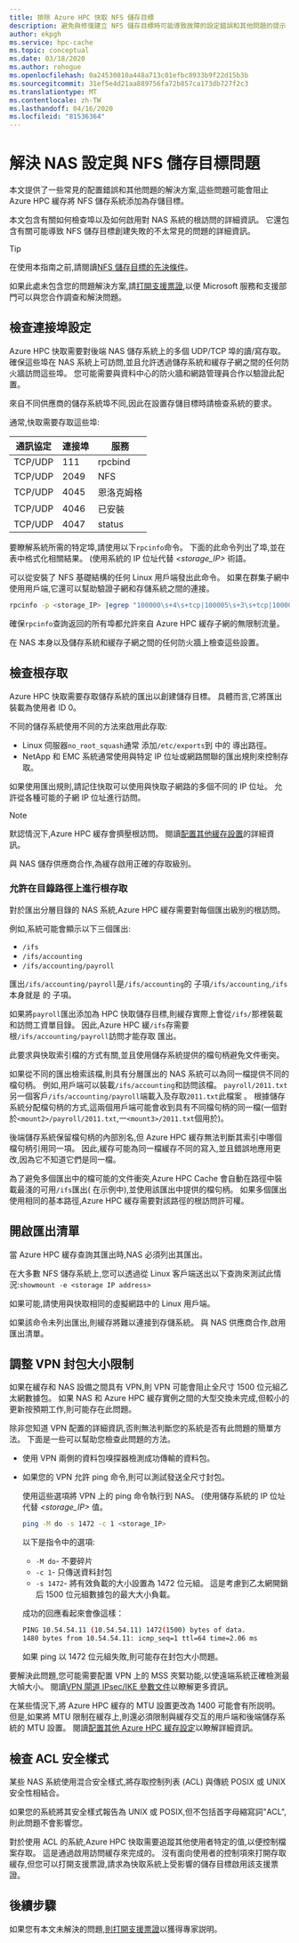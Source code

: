 ```yaml
---
title: 排除 Azure HPC 快取 NFS 儲存目標
description: 避免與修復建立 NFS 儲存目標時可能導致故障的設定錯誤和其他問題的提示
author: ekpgh
ms.service: hpc-cache
ms.topic: conceptual
ms.date: 03/18/2020
ms.author: rohogue
ms.openlocfilehash: 0a24530810a448a713c01efbc8933b9f22d15b3b
ms.sourcegitcommit: 31ef5e4d21aa889756fa72b857ca173db727f2c3
ms.translationtype: MT
ms.contentlocale: zh-TW
ms.lasthandoff: 04/16/2020
ms.locfileid: "81536364"
---
```

# <a name="troubleshoot-nas-configuration-and-nfs-storage-target-issues"></a>解決 NAS 設定與 NFS 儲存目標問題

本文提供了一些常見的配置錯誤和其他問題的解決方案,這些問題可能會阻止 Azure HPC 緩存將 NFS 儲存系統添加為存儲目標。

本文包含有關如何檢查埠以及如何啟用對 NAS 系統的根訪問的詳細資訊。 它還包含有關可能導致 NFS 儲存目標創建失敗的不太常見的問題的詳細資訊。

> [!TIP]
> 在使用本指南之前,請閱讀[NFS 儲存目標的先決條件](hpc-cache-prereqs.md#nfs-storage-requirements)。

如果此處未包含您的問題解決方案,請[打開支援票證](hpc-cache-support-ticket.md),以便 Microsoft 服務和支援部門可以與您合作調查和解決問題。

## <a name="check-port-settings"></a>檢查連接埠設定

Azure HPC 快取需要對後端 NAS 儲存系統上的多個 UDP/TCP 埠的讀/寫存取。 確保這些埠在 NAS 系統上可訪問,並且允許透過儲存系統和緩存子網之間的任何防火牆訪問這些埠。 您可能需要與資料中心的防火牆和網路管理員合作以驗證此配置。

來自不同供應商的儲存系統埠不同,因此在設置存儲目標時請檢查系統的要求。

通常,快取需要存取這些埠:

| 通訊協定 | 連接埠  | 服務  |
|----------|-------|----------|
| TCP/UDP  | 111   | rpcbind  |
| TCP/UDP  | 2049  | NFS      |
| TCP/UDP  | 4045  | 恩洛克姆格 |
| TCP/UDP  | 4046  | 已安裝   |
| TCP/UDP  | 4047  | status   |

要瞭解系統所需的特定埠,請使用以下``rpcinfo``命令。 下面的此命令列出了埠,並在表中格式化相關結果。 (使用系統的 IP 位址代替 *<storage_IP>* 術語。

可以從安裝了 NFS 基礎結構的任何 Linux 用戶端發出此命令。 如果在群集子網中使用用戶端,它還可以幫助驗證子網和存儲系統之間的連接。

```bash
rpcinfo -p <storage_IP> |egrep "100000\s+4\s+tcp|100005\s+3\s+tcp|100003\s+3\s+tcp|100024\s+1\s+tcp|100021\s+4\s+tcp"| awk '{print $4 "/" $3 " " $5}'|column -t
```

確保``rpcinfo``查詢返回的所有埠都允許來自 Azure HPC 緩存子網的無限制流量。

在 NAS 本身以及儲存系統和緩存子網之間的任何防火牆上檢查這些設置。

## <a name="check-root-access"></a>檢查根存取

Azure HPC 快取需要存取儲存系統的匯出以創建儲存目標。 具體而言,它將匯出裝載為使用者 ID 0。

不同的儲存系統使用不同的方法來啟用此存取:

* Linux 伺服器``no_root_squash``通常 添加``/etc/exports``到 中的 導出路徑。
* NetApp 和 EMC 系統通常使用與特定 IP 位址或網路關聯的匯出規則來控制存取。

如果使用匯出規則,請記住快取可以使用與快取子網路的多個不同的 IP 位址。 允許從各種可能的子網 IP 位址進行訪問。

> [!NOTE]
> 默認情況下,Azure HPC 緩存會擠壓根訪問。 閱讀[配置其他緩存設置](configuration.md#configure-root-squash)的詳細資訊。

與 NAS 儲存供應商合作,為緩存啟用正確的存取級別。

### <a name="allow-root-access-on-directory-paths"></a>允許在目錄路徑上進行根存取
<!-- linked in prereqs article -->

對於匯出分層目錄的 NAS 系統,Azure HPC 緩存需要對每個匯出級別的根訪問。

例如,系統可能會顯示以下三個匯出:

* ``/ifs``
* ``/ifs/accounting``
* ``/ifs/accounting/payroll``

匯出``/ifs/accounting/payroll``是``/ifs/accounting``的 子項``/ifs/accounting``,``/ifs``本身就是 的 子項。

如果將``payroll``匯出添加為 HPC 快取儲存目標,則緩存實際上會從``/ifs/``那裡裝載 和訪問工資單目錄。 因此,Azure HPC 緩``/ifs``存需要 根``/ifs/accounting/payroll``訪問才能存取 匯出。

此要求與快取索引檔的方式有關,並且使用儲存系統提供的檔句柄避免文件衝突。

如果從不同的匯出檢索該檔,則具有分層匯出的 NAS 系統可以為同一檔提供不同的檔句柄。 例如,用戶端可以裝載``/ifs/accounting``和訪問該檔。 ``payroll/2011.txt`` 另一個客戶``/ifs/accounting/payroll``端載入及存取``2011.txt``此檔案 。 根據儲存系統分配檔句柄的方式,這兩個用戶端可能會收到具有不同檔句柄的同一檔(一個對於``<mount2>/payroll/2011.txt``,一``<mount3>/2011.txt``個用於)。

後端儲存系統保留檔句柄的內部別名,但 Azure HPC 緩存無法判斷其索引中哪個檔句柄引用同一項。 因此,緩存可能為同一檔緩存不同的寫入,並且錯誤地應用更改,因為它不知道它們是同一檔。

為了避免多個匯出中的檔可能的文件衝突,Azure HPC Cache 會自動在路徑中裝載最淺的可用``/ifs``匯出( 在示例中),並使用該匯出中提供的檔句柄。 如果多個匯出使用相同的基本路徑,Azure HPC 緩存需要對該路徑的根訪問許可權。

## <a name="enable-export-listing"></a>開啟匯出清單
<!-- link in prereqs article -->

當 Azure HPC 緩存查詢其匯出時,NAS 必須列出其匯出。

在大多數 NFS 儲存系統上,您可以透過從 Linux 客戶端送出以下查詢來測試此情況:``showmount -e <storage IP address>``

如果可能,請使用與快取相同的虛擬網路中的 Linux 用戶端。

如果該命令未列出匯出,則緩存將難以連接到存儲系統。 與 NAS 供應商合作,啟用匯出清單。

## <a name="adjust-vpn-packet-size-restrictions"></a>調整 VPN 封包大小限制
<!-- link in prereqs article and configuration article -->

如果在緩存和 NAS 設備之間具有 VPN,則 VPN 可能會阻止全尺寸 1500 位元組乙太網數據包。 如果 NAS 和 Azure HPC 緩存實例之間的大型交換未完成,但較小的更新按預期工作,則可能存在此問題。

除非您知道 VPN 配置的詳細資訊,否則無法判斷您的系統是否有此問題的簡單方法。 下面是一些可以幫助您檢查此問題的方法。

* 使用 VPN 兩側的資料包嗅探器檢測成功傳輸的資料包。
* 如果您的 VPN 允許 ping 命令,則可以測試發送全尺寸封包。

  使用這些選項將 VPN 上的 ping 命令執行到 NAS。 (使用儲存系統的 IP 位址代替 *<storage_IP>* 值。

   ```bash
   ping -M do -s 1472 -c 1 <storage_IP>
   ```

  以下是指令中的選項:

  * ``-M do``- 不要碎片
  * ``-c 1``- 只傳送資料封包
  * ``-s 1472``- 將有效負載的大小設置為 1472 位元組。 這是考慮到乙太網開銷后 1500 位元組數據包的最大大小負載。

  成功的回應看起來會像這樣：

  ```bash
  PING 10.54.54.11 (10.54.54.11) 1472(1500) bytes of data.
  1480 bytes from 10.54.54.11: icmp_seq=1 ttl=64 time=2.06 ms
  ```

  如果 ping 以 1472 位元組失敗,則可能存在封包大小問題。

要解決此問題,您可能需要配置 VPN 上的 MSS 夾緊功能,以使遠端系統正確檢測最大幀大小。 閱讀[VPN 閘道 IPsec/IKE 參數文件](../vpn-gateway/vpn-gateway-about-vpn-devices.md#ipsec)以瞭解更多資訊。

在某些情況下,將 Azure HPC 緩存的 MTU 設置更改為 1400 可能會有所説明。 但是,如果將 MTU 限制在緩存上,則還必須限制與緩存交互的用戶端和後端儲存系統的 MTU 設置。 閱讀[配置其他 Azure HPC 緩存設定](configuration.md#adjust-mtu-value)以瞭解詳細資訊。

## <a name="check-for-acl-security-style"></a>檢查 ACL 安全樣式

某些 NAS 系統使用混合安全樣式,將存取控制列表 (ACL) 與傳統 POSIX 或 UNIX 安全性相結合。

如果您的系統將其安全樣式報告為 UNIX 或 POSIX,但不包括首字母縮寫詞"ACL",則此問題不會影響您。

對於使用 ACL 的系統,Azure HPC 快取需要追蹤其他使用者特定的值,以便控制檔案存取。 這是通過啟用訪問緩存來完成的。 沒有面向使用者的控制項來打開存取緩存,但您可以打開支援票證,請求為快取系統上受影響的儲存目標啟用該支援票證。

## <a name="next-steps"></a>後續步驟

如果您有本文未解決的問題,[則打開支援票證](hpc-cache-support-ticket.md)以獲得專家説明。
